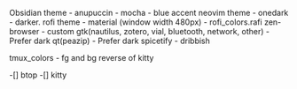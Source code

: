 Obsidian theme - anupuccin - mocha - blue accent
neovim theme - onedark - darker.
rofi theme - material (window width 480px) - rofi_colors.rafi
zen-browser - custom
gtk(nautilus, zotero, vial, bluetooth, network, other) - Prefer dark
qt(peazip) - Prefer dark
spicetify - dribbish

tmux_colors - fg and bg reverse of kitty

-[] btop
-[] kitty
